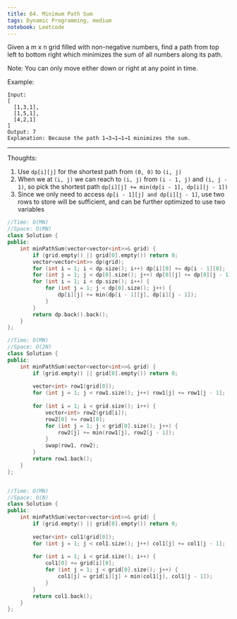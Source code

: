 ```yaml
---
title: 64. Minimum Path Sum
tags: Dynamic Programming, medium
notebook: Leetcode
---
```


Given a m x n grid filled with non-negative numbers, find a path from top left to bottom right which minimizes the sum of all numbers along its path.

Note: You can only move either down or right at any point in time.

Example:
```
Input:
[
  [1,3,1],
  [1,5,1],
  [4,2,1]
]
Output: 7
Explanation: Because the path 1→3→1→1→1 minimizes the sum.
```
----------
Thoughts:
1. Use `dp[i][j]` for the shortest path from `(0, 0)` to `(i, j)`
2. When we at `(i, j)` we can reach to `(i, j)` from `(i - 1, j)` and `(i, j - 1)`, so pick the shortest path `dp[i][j] += min(dp[i - 1], dp[i][j - 1])`
3. Since we only need to access `dp[i - 1][j] and dp[i][j - 1]`, use two rows to store will be sufficient, and can be further optimized to use two variables

```c++
//Time: O(MN)
//Space: O(MN)
class Solution {
public:
    int minPathSum(vector<vector<int>>& grid) {
        if (grid.empty() || grid[0].empty()) return 0;
        vector<vector<int>> dp(grid);
        for (int i = 1; i < dp.size(); i++) dp[i][0] += dp[i - 1][0];
        for (int j = 1; j < dp[0].size(); j++) dp[0][j] += dp[0][j - 1];
        for (int i = 1; i < dp.size(); i++) {
            for (int j = 1; j < dp[0].size(); j++) {
                dp[i][j] += min(dp[i - 1][j], dp[i][j - 1]);
            }
        }
        return dp.back().back();
    }
};

//Time: O(MN)
//Space: O(2N)
class Solution {
public:
    int minPathSum(vector<vector<int>>& grid) {
        if (grid.empty() || grid[0].empty()) return 0;
        
        vector<int> row1(grid[0]);
        for (int j = 1; j < row1.size(); j++) row1[j] += row1[j - 1];
        
        for (int i = 1; i < grid.size(); i++) {
            vector<int> row2(grid[i]);
            row2[0] += row1[0];
            for (int j = 1; j < grid[0].size(); j++) {
                row2[j] += min(row1[j], row2[j - 1]);
            }
            swap(row1, row2);
        }
        return row1.back();
    }
};


//Time: O(MN)
//Space: O(N)
class Solution {
public:
    int minPathSum(vector<vector<int>>& grid) {
        if (grid.empty() || grid[0].empty()) return 0;
        
        vector<int> col1(grid[0]);
        for (int j = 1; j < col1.size(); j++) col1[j] += col1[j - 1];
        
        for (int i = 1; i < grid.size(); i++) {
            col1[0] += grid[i][0];
            for (int j = 1; j < grid[0].size(); j++) {
                col1[j] = grid[i][j] + min(col1[j], col1[j - 1]);
            }
        }
        return col1.back();
    }
};
```